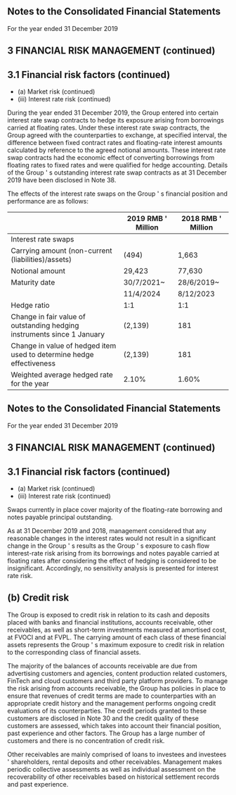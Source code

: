 ## Notes to the Consolidated Financial Statements

For the year ended 31 December 2019

## 3 FINANCIAL RISK MANAGEMENT (continued)

## 3.1 Financial risk factors (continued)

- (a) Market risk (continued)
- (iii) Interest rate risk (continued)

During the year ended 31 December 2019, the Group entered into certain interest rate swap contracts to hedge its exposure arising from borrowings carried at floating rates. Under these interest rate swap contracts, the Group agreed with the counterparties to exchange, at specified interval, the difference between fixed contract rates and floating-rate interest amounts calculated by reference to the agreed notional amounts. These interest rate swap contracts had the economic effect of converting borrowings from floating rates to fixed rates and were qualified for hedge accounting. Details of the Group ' s outstanding interest rate swap contracts as at 31 December 2019 have been disclosed in Note 38.

The effects of the interest rate swaps on the Group ' s financial position and performance are as follows:

|                                                                          | 2019 RMB ' Million   | 2018 RMB ' Million   |
|--------------------------------------------------------------------------|----------------------|----------------------|
| Interest rate swaps                                                      |                      |                      |
| Carrying amount (non-current (liabilities)/assets)                       | (494)                | 1,663                |
| Notional amount                                                          | 29,423               | 77,630               |
| Maturity date                                                            | 30/7/2021~           | 28/6/2019~           |
|                                                                          | 11/4/2024            | 8/12/2023            |
| Hedge ratio                                                              | 1:1                  | 1:1                  |
| Change in fair value of outstanding hedging instruments  since 1 January | (2,139)              | 181                  |
| Change in value of hedged item used to determine hedge  effectiveness    | (2,139)              | 181                  |
| Weighted average hedged rate for the year                                | 2.10%                | 1.60%                |

<!-- image -->

## Notes to the Consolidated Financial Statements

For the year ended 31 December 2019

## 3 FINANCIAL RISK MANAGEMENT (continued)

## 3.1 Financial risk factors (continued)

- (a) Market risk (continued)
- (iii) Interest rate risk (continued)

Swaps currently in place cover majority of the floating-rate borrowing and notes payable principal outstanding.

As at 31 December 2019 and 2018, management considered that any reasonable changes in the interest rates would not result in a significant change in the Group ' s results as the Group ' s exposure to cash flow interest-rate risk arising from its borrowings and notes payable carried at floating rates after considering the effect of hedging is considered to be insignificant. Accordingly, no sensitivity analysis is presented for interest rate risk.

## (b) Credit risk

The Group is exposed to credit risk in relation to its cash and deposits placed with banks and financial institutions, accounts receivable, other receivables, as well as short-term investments measured at amortised cost, at FVOCI and at FVPL. The carrying amount of each class of these financial assets represents the Group ' s maximum exposure to credit risk in relation to the corresponding class of financial assets.

The majority of the balances of accounts receivable are due from advertising customers and agencies, content production related customers, FinTech and cloud customers and third party platform providers. To manage the risk arising from accounts receivable, the Group has policies in place to ensure that revenues of credit terms are made to counterparties with an appropriate credit history and the management performs ongoing credit evaluations of its counterparties. The credit periods granted to these customers are disclosed in Note 30 and the credit quality of these customers are assessed, which takes into account their financial position, past experience and other factors. The Group has a large number of customers and there is no concentration of credit risk.

Other receivables are mainly comprised of loans to investees and investees ' shareholders, rental deposits and other receivables. Management makes periodic collective assessments as well as individual assessment on the recoverability of other receivables based on historical settlement records and past experience.

<!-- image -->